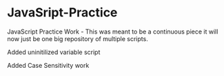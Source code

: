 # JavaSript-Practice
JavaScript Practice Work - This was meant to be a continuous piece it will now just be one big repository of multiple scripts.

Added uninitilized variable script

Added Case Sensitivity work
